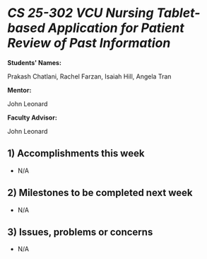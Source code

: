 # *CS 25-302 VCU Nursing Tablet-based Application for Patient Review of Past Information*

**Students' Names:**

Prakash Chatlani, Rachel Farzan, Isaiah Hill, Angela Tran

**Mentor:**

John Leonard

**Faculty Advisor:**

John Leonard

## 1) Accomplishments this week ##
   - N/A

## 2) Milestones to be completed next week ##
   - N/A

## 3) Issues, problems or concerns ##
   - N/A
